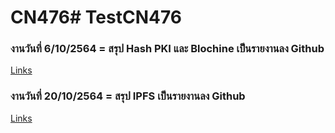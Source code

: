 # CN476# TestCN476

### งานวันที่ 6/10/2564 = สรุป Hash PKI และ Blochine เป็นรายงานลง Github
[Links](https://github.com/6110613103/CN476/blob/main/hash_blockchain.md)

### งานวันที่ 20/10/2564 = สรุป IPFS เป็นรายงานลง Github
[Links](https://github.com/6110613103/CN476/blob/main/IPFS.md)
